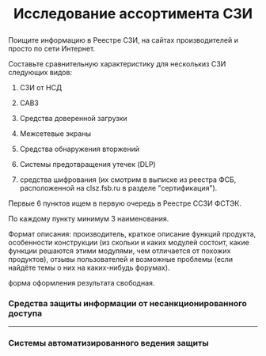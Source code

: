 # <p align = "center">Исследование ассортимента СЗИ</p>


Поищите информацию в Реестре СЗИ, на сайтах производителей и просто по сети Интернет.

Составьте сравнительную характеристику для несколькиз СЗИ следующих видов:

1. СЗИ от НСД

2. САВЗ

3. Средства доверенной загрузки

4. Межсетевые экраны

5. Средства обнаружения вторжений

6. Системы предотвращения утечек (DLP)

7. средства шифрования (их смотрим в выписке из реестра ФСБ, расположенной на clsz.fsb.ru в разделе "сертификация").

Первые 6 пунктов ищем в первую очередь в Реестре ССЗИ ФСТЭК.

По каждому пункту минимум 3 наименования.

Формат описания: производитель, краткое описание функций продукта, особенности конструкции (из скольки и каких модулей состоит, какие функции решаются этими модулями, чем отличается от похожих продуктов), отзывы пользователей и возможные проблемы (если найдёте темы о них на каких-нибудь форумах).

форма оформления результата свободная.


### Средства защиты информации от несанкционированного доступа


---

### Системы автоматизированного ведения защиты
